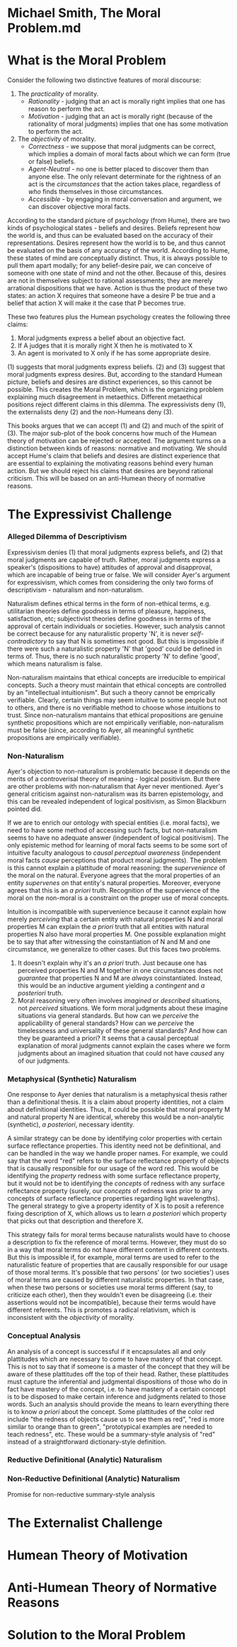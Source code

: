 # Michael Smith, The Moral Problem.md

# What is the Moral Problem

Consider the following two distinctive features of moral discourse:
1. The *practicality* of morality.
    - *Rationality* - judging that an act is morally right implies that one has reason to perform the act.
    - *Motivation* - judging that an act is morally right (because of the rationality of moral judgments) implies that one has some motivation to perform the act.
2. The *objectivity* of morality. 
    - *Correctness* - we suppose that moral judgments can be correct, which implies a domain of moral facts about which we can form (true or false) beliefs.
    - *Agent-Neutral* - no one is better placed to discover them than anyone else. The only relevant determinate for the rightness of an act is the *circumstances* that the action takes place, regardless of *who* finds themselves in those circumstances.
    - *Accessible* - by engaging in moral conversation and argument, we can discover objective moral facts.

According to the standard picture of psychology (from Hume), there are two kinds of psychological states - beliefs and desires. Beliefs represent how the world is, and thus can be evaluated based on the accuracy of their representations. Desires represent how the world is to be, and thus cannot be evaluated on the basis of any accuracy of the world. According to Hume, these states of mind are conceptually distinct. Thus, it is always possible to pull them apart modally; for any belief-desire pair, we can conceive of someone with one state of mind and not the other. Because of this, desires are not in themselves subject to rational assessments; they are merely arrational dispositions that we have. Action is thus the product of these two states: an action X requires that someone have a desire P be true and a belief that action X will make it the case that P becomes true.

These two features plus the Humean psychology creates the following three claims:

1. Moral judgments express a belief about an objective fact.
2. If A judges that it is morally right X then he is motivated to X
3. An agent is morivated to X only if he has some appropriate desire.

(1) suggests that moral judgments express beliefs. (2) and (3) suggest that moral judgments express desires. But, according to the standard Humean picture, beliefs and desires are distinct experiences, so this cannot be possible. This creates the Moral Problem, which is the organizing problem explaining much disagreement in metaethics. Different metaethical positions reject different claims in this dilemma. The expressivists deny (1), the externalists deny (2) and the non-Humeans deny (3).

This books argues that we can accept (1) and (2) and much of the spirit of (3). The major sub-plot of the book concerns how much of the Humean theory of motivation can be rejected or accepted. The argument turns on a distinction between kinds of reasons: normative and motivating. We should accept Hume's claim that beliefs and desires are distinct experience that are essential to explaining the motivating reasons behind every human action. But we should reject his claims that desires are beyond rational criticism. This will be based on an anti-Humean theory of normative reasons.

# The Expressivist Challenge

### Alleged Dilemma of Descriptivism

Expressivism denies (1) that moral judgments express beliefs, and (2) that moral judgments are capable of truth. Rather, moral judgments express a speaker's (dispositions to have) attitudes of approval and disapproval, which are incapable of being true or false. We will consider Ayer's argument for expressivism, which comes from considering the only two forms of descriptivism - naturalism and non-naturalism.

Naturalism defines ethical terms in the form of non-ethical terms, e.g. utilitarian theories define goodness in terms of pleasure, happiness, satisfaction, etc; subjectivist theories define goodness in terms of the approval of certain individuals or societies. However, such analysis cannot be correct because for any naturalistic property 'N', it is never *self-contradictory* to say that N is sometimes not good. But this is impossible if there were such a naturalistic property 'N' that 'good' could be defined in terms of. Thus, there is no such naturalistic property 'N' to define 'good', which means naturalism is false.

Non-naturalism maintains that ethical concepts are irreducible to empirical concepts. Such a theory must maintain that ethical concepts are controlled by an "intellectual intuitionism". But such a theory cannot be emprically verifiable. Clearly, certain things may seem intuitive to some people but not to others, and there is no verifiable method to choose whose intuitions to trust. Since non-naturalism mantains that ethical propositions are genuine synthetic propositions which are not empirically verifiable, non-naturalism must be false (since, according to Ayer, all meaningful synthetic propositions are empirically verifiable).

### Non-Naturalism

Ayer's objection to non-naturalism is problematic because it depends on the merits of a controverisal theory of meaning - logical positivism. But there are other problems with non-naturalism that Ayer never mentioned. Ayer's general criticism against non-naturalism was its barren epistemology, and this can be revealed independent of logical positivism, as Simon Blackburn pointed did. 

If we are to enrich our ontology with special entities (i.e. moral facts), we need to have some method of accessing such facts, but non-naturalism seems to have no adequate answer (independent of logical positivism). The only epistemic method for learning of moral facts seems to be some sort of intuitive faculty analogous to *causal perceptual awareness* (independent moral facts *cause* perceptions that product moral judgments). The problem is this cannot explain a plattitude of moral reasoning: the *supervenience* of the moral on the natural. Everyone agrees that the moral properties of an entity *supervenes* on that entity's natural properties. Moreover, everyone agrees that this is an *a priori* truth. Recognition of the supervience of the moral on the non-moral is a constraint on the proper use of moral concepts.

Intuition is incompatible with supervenience because it cannot explain how merely *perceiving* that a certain entity with natural properties N and moral properties M can explain the *a priori* truth that all entities with natural properties N also have moral properties M. One possible explanation might be to say that after witnessing the coinstantiation of N and M and one circumstance, we generalize to other cases. But this faces two problems. 

1. It doesn't explain why it's an *a priori* truth. Just because one has perceived properties N and M together in one circumstances does not *guarantee* that properties N and M are *always* coinstantiated. Instead, this would be an inductive argument yielding a *contingent* and *a posteriori* truth. 
2. Moral reasoning very often involves *imagined* or *described* situations, not *perceived* situations. We form moral judgments about these imagine situations via general standards. But how can we *perceive* the applicability of general standards? How can we *perceive* the timelessness and universality of these general standards? And how can they be guaranteed a priori? It seems that a causal perceptual explanation of moral judgments cannot explain the cases where we form judgments about an imagined situation that could not have *caused* any of our judgments.

### Metaphysical (Synthetic) Naturalism

One response to Ayer denies that naturalism is a metaphysical thesis rather than a definitional thesis. It is a claim about property identities, not a claim about definitional identities. Thus, it could be possible that moral property M and natural property N are identical, whereby this would be a non-analytic (synthetic), *a posteriori*, necessary identity.

A similar strategy can be done by identifying color properties with certain surface reflectance properties. This identity need not be definitional, and can be handled in the way we handle proper names. For example, we could say that the word "red" refers to the surface reflectance property of objects that is causally responsible for our usage of the word red. This would be identifying the *property* redness with some surface reflectance property, but it would not be to identifying the *concepts* of redness with any surface reflectance property (surely, our *concepts* of redness was prior to any concepts of surface reflectance properties regarding light wavelengths). The general strategy to give a property identity of X is to posit a reference fixing description of X, which allows us to learn *a posteriori* which property that picks out that description and therefore X.

This strategy fails for moral terms because naturalists would have to choose a description to fix the reference of moral terms. However, they must do so in a way that moral terms do not have different content in different contexts. But this is impossible if, for example, moral terms are used to refer to the naturalistic feature of properties that are causally responsible for our usage of those moral terms. It's possible that two persons' (or two societies') uses of moral terms are caused by different naturalistic properties. In that case, when these two persons or societies use moral terms different (say, to criticize each other), then they wouldn't even be disagreeing (i.e. their assertions would not be incompatible), because their terms would have different referents. This is promotes a radical relativism, which is inconsistent with the *objectivity* of morality.

### Conceptual Analysis

An analysis of a concept is successful if it encapsulates all and only plattitudes which are necessary to come to have mastery of that concept. This is not to say that if someone is a master of the concept that they will be aware of these plattitudes off the top of their head. Rather, these plattitudes must capture the inferential and judgmental dispositions of those who do in fact have mastery of the concept, i.e. to have mastery of a certain concept is to be disposed to make certain inference and judgments related to those words. Such an analysis should provide the means to learn everything there is to know *a priori* about the concept. Some plattitudes of the color red include "the redness of objects cause us to see them as red", "red is more similar to orange than to green", "prototypical examples are needed to teach redness", etc. These would be a summary-style analysis of "red" instead of a straightforward dictionary-style definition.

### Reductive Definitional (Analytic) Naturalism


### Non-Reductive Definitional (Analytic) Naturalism

Promise for non-reductive summary-style analysis

# The Externalist Challenge

# Humean Theory of Motivation

# Anti-Humean Theory of Normative Reasons

# Solution to the Moral Problem